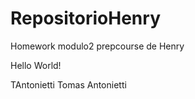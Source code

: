 # RepositorioHenry
Homework modulo2 prepcourse de Henry

Hello World!

TAntonietti
Tomas Antonietti

